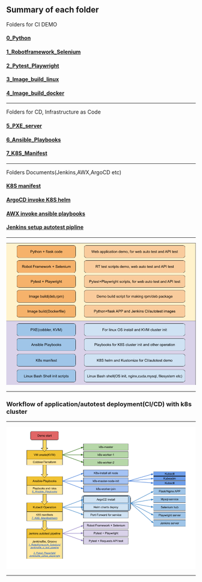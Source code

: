 Summary of each folder
-----------
Folders for CI DEMO
#### [0_Python](https://github.com/ericxiwang/demo_source_code/tree/main/0_Python_Flask)
#### [1_Robotframework_Selenium](https://github.com/ericxiwang/demo_source_code/tree/main/1_Robotframework_Selenium)
#### [2_Pytest_Playwright](https://github.com/ericxiwang/demo_source_code/tree/main/2_Pytest_Playwright)
#### [3_Image_build_linux](https://github.com/ericxiwang/demo_source_code/tree/main/3_Image_build_linux) 
#### [4_Image_build_docker](https://github.com/ericxiwang/demo_source_code/tree/main/4_Image_build_docker)

-----------
Folders for CD, Infrastructure as Code
#### [5_PXE_server](https://github.com/ericxiwang/demo_source_code/tree/main/5_PXE_server)
#### [6_Ansible_Playbooks](https://github.com/ericxiwang/demo_source_code/tree/main/6_Ansible_Playbooks)
#### [7_K8S_Manifest](https://github.com/ericxiwang/demo_source_code/tree/main/7_K8S_Manifest)

-----------
Folders Documents(Jenkins,AWX,ArgoCD etc)
#### [K8S manifest](https://github.com/ericxiwang/demo_source_code/tree/main/7_K8S_Manifest/README.md)
#### [ArgoCD invoke K8S helm](https://github.com/ericxiwang/demo_source_code/tree/main/documents/images/ArgoCD/README.md)
#### [AWX invoke ansible playbooks](https://github.com/ericxiwang/demo_source_code/tree/main/documents/images/awx/README.md)
#### [Jenkins setup autotest pipline](https://github.com/ericxiwang/demo_source_code/tree/main/documents/images/jenkins/README.md)


___
![top](readme.png)
___

### Workflow of application/autotest deployment(CI/CD) with k8s cluster
___
![top](k8s-demo-deployment.png)
___

